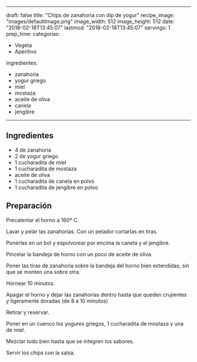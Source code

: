 
---
draft: false
title: "Chips de zanahoria con dip de yogur"
recipe_image: "images/defaultImage.png"
image_width: 512
image_height: 512
date: "2018-02-18T13:45:07"
lastmod: "2018-02-18T13:45:07"
servings: 1
prep_time: 
categorias:
  - Vegeta
  - Aperitivo

ingredientes:
  - zanahoria
  - yogur griego
  - miel
  - mostaza
  - aceite de oliva
  - canela
  - jengibre
---

## Ingredientes
- 4  de zanahoria
- 2  de yogur griego
- 1 cucharadita de miel
- 1 cucharadita de mostaza
- aceite de oliva
- 1 cucharadita de canela en polvo
- 1 cucharadita de jengibre en polvo

## Preparación
Precalentar el horno a 160º C.

Lavar y pelar las zanahorias. Con un pelador cortarlas en tiras.

Ponerlas en un bol y espolvorear por encima la canela y el jengibre.

Pincelar la bandeja de horno con un poco de aceite de oliva.

Poner las tiras de zanahoria sobre la bandeja del horno bien extendidas, sin que se monten una sobre otra.

Hornear 10 minutos.

Apagar el horno y dejar las zanahorias dentro hasta que queden crujientes y ligeramente doradas (de 8 a 10 minutos)

Retirar y reservar.

Poner en un cuenco los yogures griegos, 1 cucharadita de mostaza y una de miel.

Mezclar todo bien hasta que se integren los sabores.

Servir los chips con la salsa.



